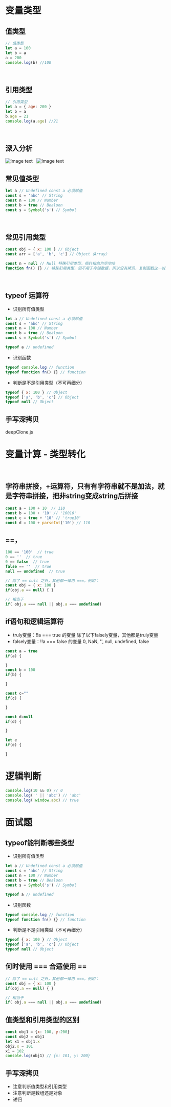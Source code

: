 # 变量类型

## 值类型
```javascript
// 值类型
let a = 100
let b = a
a = 200
console.log(b) //100
```
&nbsp;

## 引用类型
```javascript
// 引用类型
let a = { age: 200 }
let b = a
b.age = 21
console.log(a.age) //21
```
&nbsp;

## 深入分析
![Image text](./p1.png)
&nbsp;
![Image text](./p2.png)
&nbsp;

## 常见值类型
```javascript
let a // Undefined const a 必须赋值
const s = 'abc' // String
const n = 100 // Number
const b = true // Bealoon
const s = Symbol('s') // Symbol
```
&nbsp;

## 常见引用类型
```javascript
const obj = { x: 100 } // Object
const arr = ['a', 'b', 'c'] // Object（Array）

const n = null // Null 特殊引用类型，指针指向为空地址
function fn() {} // 特殊引用类型，但不用于存储数据，所以没有拷贝，复制函数这一说
```
&nbsp;

## typeof 运算符
- 识别所有值类型
```javascript
let a // Undefined const a 必须赋值  
const s = 'abc' // String
const n = 100 // Number
const b = true // Bealoon
const s = Symbol('s') // Symbol

typeof a // undefined
```

- 识别函数
```javascript
typeof console.log // function
typeof function fn() {} // function
```

- 判断是不是引用类型（不可再细分）
```javascript
typeof { x: 100 } // Object
typeof ['a', 'b', 'c'] // Object
typeof null // Object
```

## 手写深拷贝
deepClone.js
&nbsp;

# 变量计算 - 类型转化
&nbsp;
## 字符串拼接，+运算符，只有有字符串就不是加法，就是字符串拼接，把非string变成string后拼接
```javascript
const a = 100 + 10  // 110
const b = 100 + '10' // '10010'
const c = true + '10' // 'true10'
const d = 100 + parseInt('10') // 110
```

## ==，
```javascript
100 == '100'  // true
0 == ''  // true
0 == false  // true
false == ''  // true
null == undefined  // true

// 除了 == null 之外，其他都一律用 ===，例如：
const obj = { x: 100 }
if(obj.a == null) { }

// 相当于
if( obj.a === null || obj.a === undefined) 
```

## if语句和逻辑运算符
- truly变量：!!a === true 的变量
除了以下falsely变量，其他都是truly变量
- falsely变量：!!a === false 的变量
0, NaN, '', null, undefined, false

```javascript
const a = true
if(a) {

}
const b = 100
if(b) {

}

const c=""
if(c) {

}

const d=null
if(d) {

}

let e
if(e) {

}
```

# 逻辑判断
```javascript
console.log(10 && 0) // 0
console.log('' || 'abc') // 'abc'
console.log(!window.abc) // true
```

# 面试题
## typeof能判断哪些类型
- 识别所有值类型
```javascript
let a // Undefined const a 必须赋值  
const s = 'abc' // String
const n = 100 // Number
const b = true // Bealoon
const s = Symbol('s') // Symbol

typeof a // undefined
```

- 识别函数
```javascript
typeof console.log // function
typeof function fn() {} // function
```

- 判断是不是引用类型（不可再细分）
```javascript
typeof { x: 100 } // Object
typeof ['a', 'b', 'c'] // Object
typeof null // Object
```

## 何时使用 === 合适使用 ==
```javascript
// 除了 == null 之外，其他都一律用 ===，例如：
const obj = { x: 100 }
if(obj.a == null) { }

// 相当于
if( obj.a === null || obj.a === undefined) 
```

## 值类型和引用类型的区别
```javascript
const obj1 = {x: 100, y:200}
const obj2 = obj1
let x1 = obj1.x
obj2.x = 101
x1 = 102
console.log(obj1) // {x: 101, y: 200}
``` 

## 手写深拷贝
- 注意判断值类型和引用类型
- 注意判断是数组还是对象
- 递归
